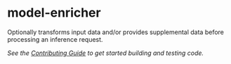# model-enricher

Optionally transforms input data and/or provides supplemental data before processing an inference request.

*See the [Contributing Guide](../../CONTRIBUTING.md) to get started building and testing code.*